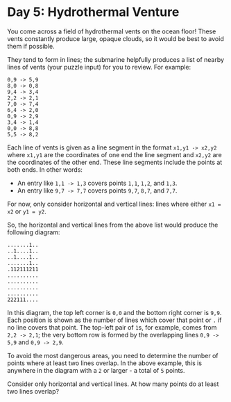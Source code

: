 # Day 5: Hydrothermal Venture

You come across a field of hydrothermal vents on the ocean floor! These vents
constantly produce large, opaque clouds, so it would be best to avoid them if
possible.

They tend to form in lines; the submarine helpfully produces a list of nearby
lines of vents (your puzzle input) for you to review. For example:

```
0,9 -> 5,9
8,0 -> 0,8
9,4 -> 3,4
2,2 -> 2,1
7,0 -> 7,4
6,4 -> 2,0
0,9 -> 2,9
3,4 -> 1,4
0,0 -> 8,8
5,5 -> 8,2
```

Each line of vents is given as a line segment in the format `x1,y1 -> x2,y2`
where `x1,y1` are the coordinates of one end the line segment and `x2,y2` are
the coordinates of the other end. These line segments include the points at both
ends. In other words:

- An entry like `1,1 -> 1,3` covers points `1,1`, `1,2`, and `1,3`.
- An entry like `9,7 -> 7,7` covers points `9,7`, `8,7`, and `7,7`.

For now, only consider horizontal and vertical lines: lines where either `x1 =
x2` or `y1 = y2`.

So, the horizontal and vertical lines from the above list would produce the
following diagram:

```
.......1..
..1....1..
..1....1..
.......1..
.112111211
..........
..........
..........
..........
222111....
```

In this diagram, the top left corner is `0,0` and the bottom right corner is
`9,9`. Each position is shown as the number of lines which cover that point or
`.` if no line covers that point. The top-left pair of `1`s, for example, comes
from `2,2 -> 2,1`; the very bottom row is formed by the overlapping lines `0,9
-> 5,9` and `0,9 -> 2,9`.

To avoid the most dangerous areas, you need to determine the number of points
where at least two lines overlap. In the above example, this is anywhere in the
diagram with a `2` or larger - a total of `5` points.

Consider only horizontal and vertical lines. At how many points do at least two
lines overlap?

